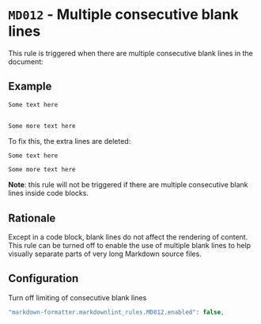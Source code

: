 # `MD012` - Multiple consecutive blank lines

This rule is triggered when there are multiple consecutive blank lines in the document:

## Example

```markdown
Some text here


Some more text here
```

To fix this, the extra lines are deleted:

```markdown
Some text here

Some more text here
```

**Note**: this rule will not be triggered if there are multiple consecutive blank lines inside code blocks.

## Rationale

Except in a code block, blank lines do not affect the rendering of content.  This rule can be turned off to enable the use of multiple blank lines to help visually separate parts of very long Markdown source files.

## Configuration

Turn off limiting of consecutive blank lines

```typescript
"markdown-formatter.markdownlint_rules.MD012.enabled": false,
```
